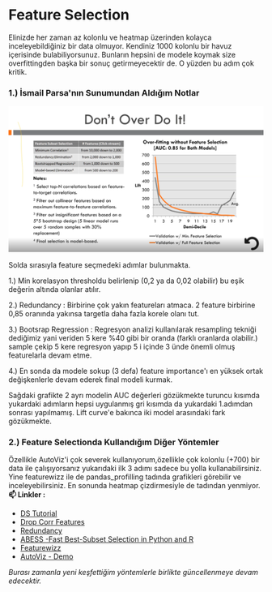 # Feature Selection

Elinizde her zaman az kolonlu ve heatmap üzerinden kolayca inceleyebildiğiniz bir data olmuyor. Kendiniz 1000 kolonlu bir havuz içerisinde bulabiliyorsunuz. Bunların hepsini de modele koymak size overfittingden başka bir sonuç getirmeyecektir de. O yüzden bu adım çok kritik.

### 1.) İsmail Parsa'nın Sunumundan Aldığım Notlar


<img src="feature_selection.png" width="1000px">

Solda sırasıyla feature seçmedeki adımlar bulunmakta.

1.) Min korelasyon thresholdu belirlenip (0,2 ya da 0,02 olabilir) bu eşik değerin altında olanlar atılır.

2.) Redundancy : Birbirine çok yakın featureları atmaca. 2 feature birbirine 0,85 oranında yakınsa targetla daha fazla korele olanı tut.

3.) Bootsrap Regression : Regresyon analizi kullanılarak resampling tekniği dediğimiz yani veriden 5 kere %40 gibi bir oranda (farklı oranlarda olabilir.) sample çekip 5 kere regresyon yapıp 5 i içinde 3 ünde önemli olmuş featurelarla devam etme.

4.) En sonda da modele sokup (3 defa) feature importance'ı en yüksek ortak değişkenlerle devam ederek final modeli kurmak.

Sağdaki grafikte 2 ayrı modelin AUC değerleri gözükmekte turuncu kısımda yukardaki adımların hepsi uygulanmış gri kısımda da yukardaki 1.adımdan sonrası yapılmamış. Lift curve'e bakınca iki model arasındaki fark gözükmekte.


### 2.)  Feature Selectionda Kullandığım Diğer Yöntemler

Özellikle AutoViz'i çok severek kullanıyorum,özellikle çok kolonlu (+700) bir data ile çalışıyorsanız yukarıdaki ilk 3 adımı sadece bu yolla kullanabilirsiniz. Yine featurewizz ile de pandas_profilling tadında grafikleri görebilir ve inceleyebilirsiniz. En sonunda heatmap çizdirmesiyle de tadından yenmiyor.
<br/>**📫 Linkler :** <br/>

* [DS Tutorial](https://github.com/edyoda/data-science-complete-tutorial/blob/master/10.%20Feature%20Selection%20Techniques.ipynb)
* [Drop Corr Features](https://github.com/feature-engine/feature-engine-examples/blob/main/selection/Drop-Correlated-Features.ipynb)
* [Redundancy](https://github.com/anujdutt9/Feature-Selection-for-Machine-Learning/blob/master/Filter%20Methods/Correlation.ipynb)
* [ABESS -Fast Best-Subset Selection in Python and R](https://github.com/abess-team/abess)
* [Featurewizz](https://github.com/AutoViML/featurewiz)
* [AutoViz - Demo](https://github.com/AutoViML/AutoViz/blob/master/Examples/AutoViz_Demo.ipynb)


_Burası zamanla yeni keşfettiğim yöntemlerle birlikte güncellenmeye devam edecektir._
